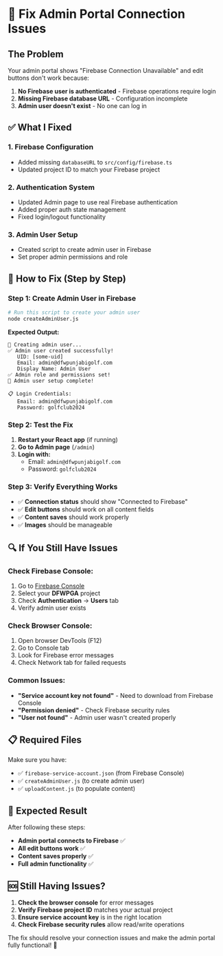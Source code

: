 # 🔧 **Fix Admin Portal Connection Issues**

## **The Problem**
Your admin portal shows "Firebase Connection Unavailable" and edit buttons don't work because:
1. **No Firebase user is authenticated** - Firebase operations require login
2. **Missing Firebase database URL** - Configuration incomplete
3. **Admin user doesn't exist** - No one can log in

## **✅ What I Fixed**

### **1. Firebase Configuration**
- Added missing `databaseURL` to `src/config/firebase.ts`
- Updated project ID to match your Firebase project

### **2. Authentication System**
- Updated Admin page to use real Firebase authentication
- Added proper auth state management
- Fixed login/logout functionality

### **3. Admin User Setup**
- Created script to create admin user in Firebase
- Set proper admin permissions and role

## **🚀 How to Fix (Step by Step)**

### **Step 1: Create Admin User in Firebase**
```bash
# Run this script to create your admin user
node createAdminUser.js
```

**Expected Output:**
```
🔐 Creating admin user...
✅ Admin user created successfully!
   UID: [some-uid]
   Email: admin@dfwpunjabigolf.com
   Display Name: Admin User
✅ Admin role and permissions set!
🎉 Admin user setup complete!

📋 Login Credentials:
   Email: admin@dfwpunjabigolf.com
   Password: golfclub2024
```

### **Step 2: Test the Fix**
1. **Restart your React app** (if running)
2. **Go to Admin page** (`/admin`)
3. **Login with:**
   - Email: `admin@dfwpunjabigolf.com`
   - Password: `golfclub2024`

### **Step 3: Verify Everything Works**
- ✅ **Connection status** should show "Connected to Firebase"
- ✅ **Edit buttons** should work on all content fields
- ✅ **Content saves** should work properly
- ✅ **Images** should be manageable

## **🔍 If You Still Have Issues**

### **Check Firebase Console:**
1. Go to [Firebase Console](https://console.firebase.google.com/)
2. Select your **DFWPGA** project
3. Check **Authentication** → **Users** tab
4. Verify admin user exists

### **Check Browser Console:**
1. Open browser DevTools (F12)
2. Go to Console tab
3. Look for Firebase error messages
4. Check Network tab for failed requests

### **Common Issues:**
- **"Service account key not found"** - Need to download from Firebase Console
- **"Permission denied"** - Check Firebase security rules
- **"User not found"** - Admin user wasn't created properly

## **📋 Required Files**
Make sure you have:
- ✅ `firebase-service-account.json` (from Firebase Console)
- ✅ `createAdminUser.js` (to create admin user)
- ✅ `uploadContent.js` (to populate content)

## **🎯 Expected Result**
After following these steps:
- **Admin portal connects to Firebase** ✅
- **All edit buttons work** ✅
- **Content saves properly** ✅
- **Full admin functionality** ✅

## **🆘 Still Having Issues?**
1. **Check the browser console** for error messages
2. **Verify Firebase project ID** matches your actual project
3. **Ensure service account key** is in the right location
4. **Check Firebase security rules** allow read/write operations

The fix should resolve your connection issues and make the admin portal fully functional! 🎉
